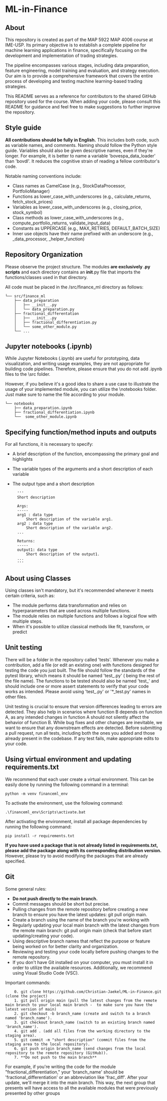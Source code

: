 # ML-in-Finance

## About
This repository is created as part of the MAP 5922 MAP 4006 course at IME-USP. Its primary objective is to establish a complete pipeline for machine learning applications in finance, specifically focusing on the development and implementation of trading strategies.

The pipeline encompasses various stages, including data preparation, feature engineering, model training and evaluation, and strategy execution. Our aim is to provide a comprehensive framework that covers the entire process of developing and testing machine learning-based trading strategies.

This README serves as a reference for contributors to the shared GitHub repository used for the course. When adding your code, please consult this README for guidance and feel free to make suggestions to further improve the repository.

## Style guide
**All contributions should be fully in English.** This includes both code, such as variable names, and comments. Naming should follow the Python style guide. Variables should also be given descriptive names, even if they're longer. For example, it is better to name a variable 'bovespa_data_loader' than 'bovdl'. It reduces the cognitive strain of reading a fellow contributor's code.

Notable naming conventions include:

- Class names as CamelCase (e.g., StockDataProcessor, PortfolioManager)
- Functions as lower_case_with_underscores (e.g., calculate_returns, fetch_stock_prices)
- Variables as lower_case_with_underscores (e.g., closing_price, stock_symbol)
- Class methods as lower_case_with_underscores (e.g., compute_portfolio_returns, validate_input_data)
- Constants as UPPERCASE (e.g., MAX_RETRIES, DEFAULT_BATCH_SIZE)
- Inner use objects have their name prefixed with an underscore (e.g., _data_processor, _helper_function)

## Repository Organization
Please observe the project structure. The modules **are exclusively .py scripts** and each directory contains an __init__.py file that imports the functions/classes used in that directory.

All code must be placed in the /src/finance_ml directory as follows:

    └── src/finance_ml
        ├── data_preparation
        │   ├── __init__.py
        │   └── data_preparation.py
        ├── fractional_differentation
        │   ├── __init__.py
        │   ├── fractional_differentiation.py
        │   └── some_other_module.py
        └── ...
        
## Jupyter notebooks (.ipynb)
While Jupyter Notebooks (.ipynb) are useful for prototyping, data visualization, and writing usage examples, they are not appropriate for building code pipelines. Therefore, please ensure that you do not add .ipynb files to the \src folder.

However, if you believe it's a good idea to share a use case to illustrate the usage of your implemented module, you can utilize the \notebooks folder. Just make sure to name the file according to your module.

    └── notebooks
        ├── data_preparation.ipynb
        ├── fractional_differentiation.ipynb
        └──  some_other_module.ipynb

## Specifying function/method inputs and outputs
For all functions, it is necessary to specify:

- A brief description of the function, encompassing the primary goal and highlights
- The variable types of the arguments and a short description of each variable
- The output type and a short description


        '''
        Short description

        Args:
        -----
        arg1 : data type
            Short description of the variable arg1.
        arg2 : data type
            Short description of the variable arg2.
        ...

        Returns:
        -----
        output1: data type
            Short description of the output1.
        ...
        '''
        
## About using Classes
Using classes isn't mandatory, but it's recommended whenever it meets certain criteria, such as:

- The module performs data transformation and relies on hyperparameters that are used across multiple functions.
- The module relies on multiple functions and follows a logical flow with multiple steps.
- When it's possible to utilize classical methods like fit, transform, or predict

   
## Unit testing
There will be a folder in the repository called 'tests'. Whenever you make a contribution, add a file (or edit an existing one) with functions designed for testing the code you just built. The file should follow the standards of the pytest library, which means it should be named 'test_.py' ( being the rest of the file name). The functions to be tested should also be named 'test_' and should include one or more assert statements to verify that your code works as intended. Please avoid using 'test_.py' or '*_test.py' names in other files.

Unit testing is crucial to ensure that version differences leading to errors are detected. They also help in scenarios where function B depends on function A, as any intended changes in function A should not silently affect the behavior of function B. While bug fixes and other changes are inevitable, we want to ensure that any downstream effects are detected. Before submitting a pull request, run all tests, including both the ones you added and those already present in the codebase. If any test fails, make appropriate edits to your code.


## Using virtual environment and updating requirements.txt
We recommend that each user create a virtual environment. This can be easily done by running the following command in a terminal:

    python -m venv financeml_env

To activate the environment, use the following command:

    .\financeml_env\Scripts\activate.bat

After activating the environment, install all package dependencies by running the following command:
    
    pip install -r requirements.txt

**If you have used a package that is not already listed in requirements.txt, please add the package along with its corresponding distribution version.** However, please try to avoid modifying the packages that are already specified.

## Git
Some general rules:
- **Do not push directly to the main branch.**
- Commit messages should be short but precise.
- Pulling changes from the remote repository before creating a new branch to ensure you have the latest updates: git pull origin main.
- Create a branch using the name of the branch you're working with
- Regularly updating your local main branch with the latest changes from the remote main branch: git pull origin main (check that before  start updating/creating your code).
- Using descriptive branch names that reflect the purpose or feature being worked on for better clarity and organization.
- Reviewing and testing your code locally before pushing changes to the remote repository.
- If you don't have Git installed on your computer, you must install it in order to utilize the available resources. Additionally, we recommend using Visual Studio Code (VSC).

Important commands:

        0. git clone https://github.com/Christian-Jaekel/ML-in-Finance.git (clone the project)
        1. git pull origin main (pull the latest changes from the remote main branch to your local main branch -  to make sure you have the latest version of main)
        2. git checkout -b branch_name (create and switch to a branch named 'branch_name').
        3. git checkout branch_name (switch to an existing branch named 'branch_name').
        4. git add . (add all files from the working directory to the staging area).
        5. git commit -m "short description" (commit files from the staging area to the local repository).
        6. git push origin branch_name (send changes from the local repository to the remote repository (GitHub)).
        7. **Do not push to the main branch**

For example, if you're writing the code for the module "fractional_differentiation," your 'branch_name' should be 'fractional_differentiation' or an abbreviation like 'frac_diff'. After your update, we'll merge it into the main branch. This way, the next group that presents will have access to all the available modules that were previously presented by other groups





